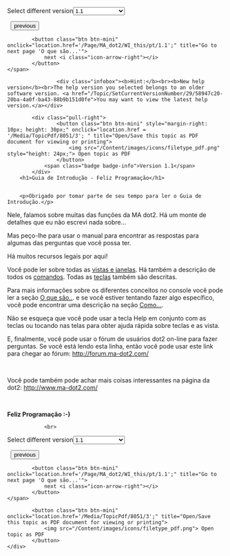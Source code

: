 
<div class="topic-navigation">

<div class="pull-right">
	<span class="pull-left">


<div class="pull-left">
<form action="/Topic/SetCurrentVersionNumber" class="form-inline" id="frmTagSelector" method="post">	<span class="form-mini">
		<div class="input-prepend"><span class="add-on">Select different version</span><select autocomplete="off" id="versionNumberId" name="versionNumberId" onchange="$(this).closest('#frmTagSelector').submit();" style="width: 120px;"><option value="">- latest -</option>
<option selected="selected" value="3">1.1</option>
<option value="7">1.2</option>
<option value="12">1.3</option>
<option value="16">1.5</option>
<option value="29">1.9</option>
</select></div>
		<input data-val="true" data-val-number="The field Int32 must be a number." data-val-required="The Int32 field is required." id="ProductId" name="ProductId" type="hidden" value="7">
		<input id="CurrentGuid" name="CurrentGuid" type="hidden" value="58947c20-20ba-4a0f-ba43-88b9b151d0fe">
	</span>
</form></div>&nbsp;	</span>
	<span class="pull-right" style="white-space: nowrap;">
			<button class="btn btn-mini" onclick="location.href='/Page/MA_dot2/GSG_22_ConnectOnpc3dWingsAndNodes/pt/1.1'; " title="Go to previous page '22 - Conectar ao onPC, 3D, Wings e Nodes'">
				<i class="icon-arrow-left"></i> previous
			</button>

			<button class="btn btn-mini" onclick="location.href='/Page/MA_dot2/WI_this/pt/1.1';" title="Go to next page 'O que são...'">
				next <i class="icon-arrow-right"></i> 
			</button>
	</span>
</div>
<div class="clear-fix" style="margin-bottom: 10px"></div>
</div>

					<div class="infobox"><b>Hint:</b><br><b>New help version</b><br>The help version you selected belongs to an older software version. <a href="/Topic/SetCurrentVersionNumber/29/58947c20-20ba-4a0f-ba43-88b9b151d0fe">You may want to view the latest help version.</a></div>

			<div class="pull-right">
					<button class="btn btn-mini" style="margin-right: 10px; height: 30px;" onclick="location.href = '/Media/TopicPdf/8051/3'; " title="Open/Save this topic as PDF document for viewing or printing">
						<img src="/Content/images/icons/filetype_pdf.png" style="height: 24px;"> Open topic as PDF
					</button>
				<span class="badge badge-info">Version 1.1</span>
			</div>
		<h1>Guia de Introdução - Feliz Programação</h1>


		<p>Obrigado por tomar parte de seu tempo para ler o Guia de Introdução.</p>

<p>Nele, falamos sobre muitas das funções da MA&nbsp;dot2. Há um monte de detalhes que eu não escrevi nada sobre...</p>

<p>Mas peço-lhe para usar o manual para encontrar as respostas para algumas das perguntas que você possa ter.</p>

<p>Há muitos recursos legais por aqui!</p>

<p>Você pode ler sobre todas as&nbsp;<a href="/Topic/c2fe48c0-3cf4-4306-a293-fb8bf664db1f">vistas e janelas</a>. Há também a descrição de todos os&nbsp;<a href="/Topic/8847bf4f-7a7f-45d0-9935-be8c896b8674">comandos</a>. Todas as&nbsp;<a href="/Topic/7daf3cd7-4624-43be-8e39-debe659d2979">teclas</a>&nbsp;também são descritas.&nbsp;</p>

<p>Para mais informações sobre os diferentes conceitos no console você pode ler a seção&nbsp;<a href="/Topic/dccc663d-fc1a-4be6-a5dc-01a3dfd82aa9">O que são..</a>.&nbsp;e se você estiver tentando fazer algo específico, você pode encontrar uma descrição na seção&nbsp;<a href="/Topic/0b8889f6-1cdc-4000-922a-c9433accf6d9">Como...</a>.</p>

<p>Não se esqueça que você pode usar a tecla <span class="hardkey">Help</span> em conjunto com as teclas ou tocando nas telas para obter ajuda rápida sobre teclas e as vista.</p>

<p>E, finalmente, você pode usar o fórum de usuários dot2 on-line para fazer perguntas. Se você está lendo esta linha, então você pode usar este link para chegar ao fórum:&nbsp;<a href="http://forum.ma-dot2.com/">http://forum.ma-dot2.com/</a></p>

<p>&nbsp;</p>

<p>Você pode também pode achar mais coisas interessantes na página da dot2:&nbsp;<a href="http://www.ma-dot2.com/">http://www.ma-dot2.com/</a></p>

<p>&nbsp;</p>

<p><strong>Feliz Programação​ :-)</strong></p>


				<br>
<div class="topic-navigation">

<div class="pull-right">
	<span class="pull-left">


<div class="pull-left">
<form action="/Topic/SetCurrentVersionNumber" class="form-inline" id="frmTagSelector" method="post">	<span class="form-mini">
		<div class="input-prepend"><span class="add-on">Select different version</span><select autocomplete="off" id="versionNumberId" name="versionNumberId" onchange="$(this).closest('#frmTagSelector').submit();" style="width: 120px;"><option value="">- latest -</option>
<option selected="selected" value="3">1.1</option>
<option value="7">1.2</option>
<option value="12">1.3</option>
<option value="16">1.5</option>
<option value="29">1.9</option>
</select></div>
		<input data-val="true" data-val-number="The field Int32 must be a number." data-val-required="The Int32 field is required." id="ProductId" name="ProductId" type="hidden" value="7">
		<input id="CurrentGuid" name="CurrentGuid" type="hidden" value="58947c20-20ba-4a0f-ba43-88b9b151d0fe">
	</span>
</form></div>&nbsp;	</span>
	<span class="pull-right" style="white-space: nowrap;">
			<button class="btn btn-mini" onclick="location.href='/Page/MA_dot2/GSG_22_ConnectOnpc3dWingsAndNodes/pt/1.1'; " title="Go to previous page '22 - Conectar ao onPC, 3D, Wings e Nodes'">
				<i class="icon-arrow-left"></i> previous
			</button>

			<button class="btn btn-mini" onclick="location.href='/Page/MA_dot2/WI_this/pt/1.1';" title="Go to next page 'O que são...'">
				next <i class="icon-arrow-right"></i> 
			</button>
	</span>
</div>
	<div class="clear-fix"></div>
	<div class="pull-right">
	
			<button class="btn btn-mini" onclick="location.href='/Media/TopicPdf/8051/3';" title="Open/Save this topic as PDF document for viewing or printing">
				<img src="/Content/images/icons/filetype_pdf.png"> Open topic as PDF
			</button>
	</div>
<div class="clear-fix" style="margin-bottom: 10px"></div>
</div>

	
